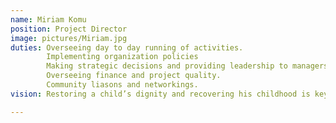 ```yaml
---
name: Miriam Komu
position: Project Director
image: pictures/Miriam.jpg
duties: Overseeing day to day running of activities.
        Implementing organization policies
        Making strategic decisions and providing leadership to managers to implement those decisions
        Overseeing finance and project quality.
        Community liasons and networkings. 
vision: Restoring a child’s dignity and recovering his childhood is key to enabling them to make choices that can transform their lives and create pathways to a hopeful future is the greatest fulfilment of our assignment.

---
```






